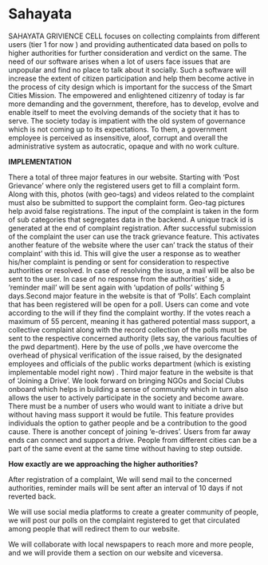 # Sahayata
SAHAYATA GRIVIENCE CELL focuses on collecting complaints from different users (tier 1 for now ) and providing  authenticated data based on polls to higher authorities for further consideration and verdict on the same. The need of our software arises when a lot of users face issues that are unpopular and find no place to talk about it socially. Such a software will increase the extent of citizen participation and help them become active in the process of city design which is important for the success of the Smart Cities Mission. The empowered and enlightened citizenry of today is far more demanding and the government, therefore, has to develop, evolve and enable itself to meet the evolving demands of the society that it has to serve. The society today is impatient with the old system of governance which is not coming up to its expectations. To them, a government employee is perceived as insensitive, aloof, corrupt and overall the administrative system as autocratic, opaque and with no work culture.

**IMPLEMENTATION**

There a total of three major features in our website. Starting with ‘Post Grievance’ where only the registered users get to fill a complaint form. Along with this, photos (with geo-tags) and videos related to the complaint must also be submitted to support the complaint form. Geo-tag pictures help avoid false registrations. The input of the complaint is taken in the form of sub categories that segregates data in the backend. A unique track id is generated at the end of complaint registration. After successful submission of the complaint the user can use the track grievance feature. This activates another feature of the website where the user can’ track the status of their complaint’ with this id. This will give the user a response as to weather his/her complaint is pending or sent for consideration to respective authorities or resolved. In case of resolving the issue, a mail will be also be sent to the user. In case of no response from the authorities’ side, a ‘reminder mail’ will be sent again with ‘updation of polls’ withing 5 days.Second major feature in the website is that of ‘Polls’. Each complaint that has been registered will be open for a poll. Users can come and vote according to the will if they find the complaint worthy. If the votes reach a maximum of 55 percent, meaning it has gathered potential mass support, a collective complaint along with the record collection of the polls must be sent to the respective concerned authority (lets say, the various faculties of the pwd department). Here by the use of polls ,we have overcome the overhead of physical verification of the issue raised, by the designated employees
and officials of the public works department (which is existing implementable model right now) . Third major feature in the website is that of ‘Joining a Drive’. We look forward on bringing NGOs and Social Clubs onboard which helps in building a sense of community which in turn also allows the user to actively participate in the society and become aware. There must be a number of users who would want to initiate a drive but without having mass support it would be futile. This feature provides individuals the option to gather people and be a contribution to the good cause. There is another concept of joining ‘e-drives’. Users from far away ends can connect and support a drive. People from different cities can be a part of the same event at the same time without having to step outside.

**How exactly are we approaching the higher authorities?**

After registration of a complaint, We will send mail to the concerned authorities, reminder mails will be sent after an interval of 10 days if not reverted back.

We will use social media platforms to create a greater community of people, we will post our polls on the complaint registered to get that circulated among people that will redirect them to our website.

We will collaborate with local newspapers to reach more and more people, and we will provide them a section on our website and viceversa.
